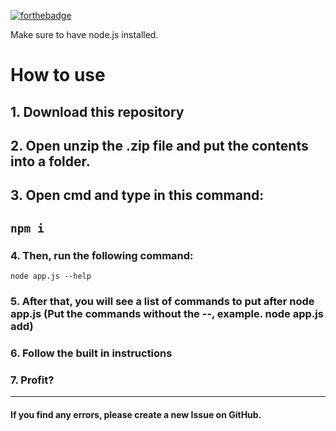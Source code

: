 [![forthebadge](https://forthebadge.com/images/badges/made-with-javascript.svg)](https://forthebadge.com)

Make sure to have node.js installed.
# How to use
## 1. Download this repository
## 2. Open unzip the .zip file and put the contents into a folder.
## 3. Open cmd and type in this command:
`npm i`
---
### 4. Then, run the following command:
`node app.js --help`
### 5. After that, you will see a list of commands to put after node app.js (Put the commands without the --, example. node app.js add)
### 6. Follow the built in instructions
### 7. Profit?
---
#### If you find any errors, please create a new Issue on GitHub.
